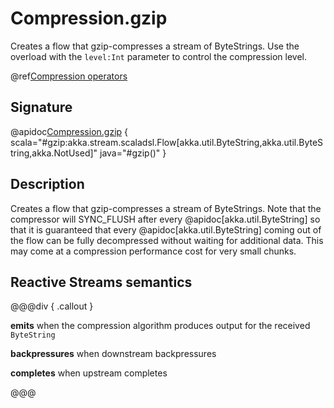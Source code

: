 # Compression.gzip

Creates a flow that gzip-compresses a stream of ByteStrings. Use the overload with the `level:Int` parameter to control the compression level.  

@ref[Compression operators](../index.md#compression-operators)

## Signature

@apidoc[Compression.gzip](stream.*.Compression$) { scala="#gzip:akka.stream.scaladsl.Flow[akka.util.ByteString,akka.util.ByteString,akka.NotUsed]" java="#gzip()" }

## Description

Creates a flow that gzip-compresses a stream of ByteStrings. Note that the compressor
will SYNC_FLUSH after every @apidoc[akka.util.ByteString] so that it is guaranteed that every @apidoc[akka.util.ByteString]
coming out of the flow can be fully decompressed without waiting for additional data. This may
come at a compression performance cost for very small chunks.

## Reactive Streams semantics

@@@div { .callout }

**emits** when the compression algorithm produces output for the received `ByteString`

**backpressures** when downstream backpressures

**completes** when upstream completes

@@@
